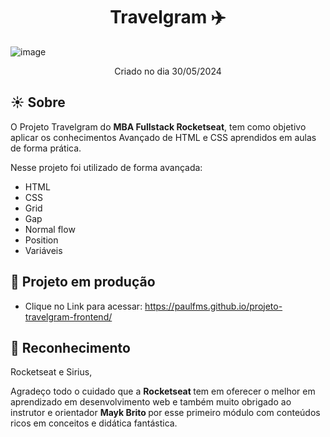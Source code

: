 <h1 align="center"> Travelgram ✈️ </h1>

![image](https://github.com/paulfms/projeto-travelgram-frontend/assets/15272145/19ff32f6-9993-4016-ba45-93a2c2ef3dea)


<p align="center"> Criado no dia 30/05/2024 </p>

## ☀️ Sobre
O Projeto Travelgram do <b>MBA Fullstack Rocketseat</b>, tem como objetivo aplicar os conhecimentos Avançado de HTML e CSS aprendidos em aulas de forma prática.

Nesse projeto foi utilizado de forma avançada:
- HTML
- CSS
- Grid
- Gap
- Normal flow
- Position
- Variáveis

## 🔗 Projeto em produção

- Clique no Link para acessar: https://paulfms.github.io/projeto-travelgram-frontend/


## 🎉 Reconhecimento

Rocketseat e Sirius,

Agradeço todo o cuidado que a <b> Rocketseat </b> tem em oferecer o melhor em aprendizado em desenvolvimento web e também muito obrigado ao instrutor e orientador <b> Mayk Brito </b> por esse primeiro módulo com conteúdos ricos em conceitos e didática fantástica.

